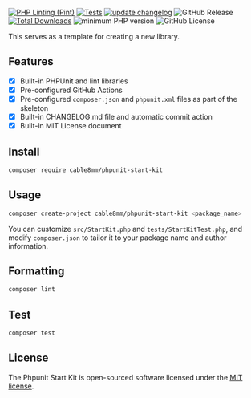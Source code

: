 [![PHP Linting (Pint)](https://github.com/cable8mm/phpunit-start-kit/actions/workflows/coding-style-php.yml/badge.svg)](https://github.com/cable8mm/phpunit-start-kit/actions/workflows/coding-style-php.yml)
[![Tests](https://github.com/cable8mm/phpunit-start-kit/actions/workflows/tests.yml/badge.svg)](https://github.com/cable8mm/phpunit-start-kit/actions/workflows/tests.yml)
[![update changelog](https://github.com/cable8mm/phpunit-start-kit/actions/workflows/update-changelog.yml/badge.svg)](https://github.com/cable8mm/phpunit-start-kit/actions/workflows/update-changelog.yml)
![GitHub Release](https://img.shields.io/github/v/release/cable8mm/phpunit-start-kit?logo=packagist&color=F28D1A)
[![Total Downloads](http://poser.pugx.org/cable8mm/phpunit-start-kit/downloads)](https://packagist.org/packages/cable8mm/phpunit-start-kit)
![minimum PHP version](https://img.shields.io/badge/php-%3E%3D_8.0-8892BF.svg?logo=php)
![GitHub License](https://img.shields.io/github/license/cable8mm/phpunit-start-kit)

This serves as a template for creating a new library.

## Features

- [x] Built-in PHPUnit and lint libraries
- [x] Pre-configured GitHub Actions
- [x] Pre-configured `composer.json` and `phpunit.xml` files as part of the skeleton
- [x] Built-in CHANGELOG.md file and automatic commit action
- [x] Built-in MIT License document

## Install

```sh
composer require cable8mm/phpunit-start-kit
```

## Usage

```sh
composer create-project cable8mm/phpunit-start-kit <package_name>
```

You can customize `src/StartKit.php` and `tests/StartKitTest.php`, and modify `composer.json` to tailor it to your package name and author information.

## Formatting

```sh
composer lint
```

## Test

```sh
composer test
```

## License

The Phpunit Start Kit is open-sourced software licensed under the [MIT license](https://opensource.org/licenses/MIT).
